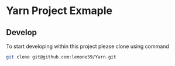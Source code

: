 # Yarn Project Exmaple

## Develop

To start developing within this project please clone using command
```bash
git clone git@github.com:lemone59/Yarn.git
```

